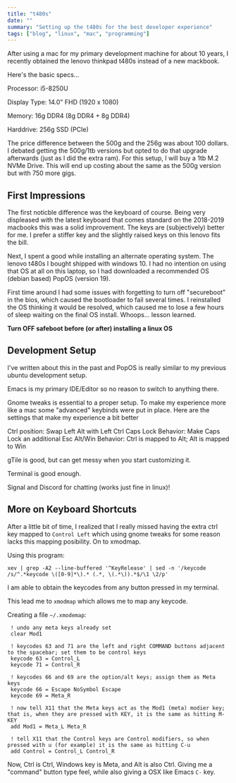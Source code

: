 ```yaml
---
title: "t480s"
date: ""
summary: "Setting up the t480s for the best developer experience"
tags: ["blog", "linux", "mac", "programming"]
---
```


After using a mac for my primary development machine for about 10 years,  I recently obtained the lenovo thinkpad t480s instead of a new mackbook.

Here's the basic specs...

Processor: i5-8250U

Display Type: 14.0" FHD (1920 x 1080)

Memory: 16g DDR4 (8g DDR4 + 8g DDR4)

Harddrive: 256g SSD (PCIe)

The price difference between the 500g and the 256g was about 100 dollars. I debated getting the 500g/1tb versions but opted to do that upgrade afterwards (just as I did the extra ram). For this setup, I will buy a 1tb M.2 NVMe Drive. This will end up costing about the same as the 500g version but with 750 more gigs. 

## First Impressions

The first noticble difference was the keyboard of course. Being very displeased with the latest keyboard that comes standard on the 2018-2019 macbooks this was a solid improvement. The keys are (subjectively) better for me. I prefer a stiffer key and the slightly raised keys on this lenovo fits the bill. 

Next, I spent a good while installing an alternate operating system. The lenovo t480s I bought shipped with windows 10. I had no intention on using that OS at all on this laptop, so I had downloaded a recommended OS (debian based) PopOS (version 19). 

First time around I had some issues with forgetting to turn off "secureboot" in the bios, which caused the bootloader to fail several times. I reinstalled the OS thinking it would be resolved, which caused me to lose a few hours of sleep waiting on the final OS install. Whoops... lesson learned.

**Turn OFF safeboot before (or after) installing a linux OS**

## Development Setup

I've written about this in the past and PopOS is really similar to my previous ubuntu development setup. 

Emacs is my primary IDE/Editor so no reason to switch to anything there.

Gnome tweaks is essential to a proper setup. To make my experience more like a mac some "advanced" keybinds were put in place. Here are the settings that make my experience a bit better

Ctrl position: Swap Left Alt with Left Ctrl
Caps Lock Behavior: Make Caps Lock an additional Esc
Alt/Win Behavior: Ctrl is mapped to Alt; Alt is mapped to Win

gTile is good, but can get messy when you start customizing it. 

Terminal is good enough. 

Signal and Discord for chatting (works just fine in linux)!

## More on Keyboard Shortcuts

After a little bit of time, I realized that I really missed having the extra ctrl key mapped to `Control Left` which using gnome tweaks for some reason lacks this mapping posibility. On to xmodmap.

Using this program:

`xev | grep -A2 --line-buffered '^KeyRelease' | sed -n '/keycode /s/^.*keycode \([0-9]*\).* (.*, \(.*\)).*$/\1 \2/p'`

I am able to obtain the keycodes from any button pressed in my terminal. 

This lead me to `xmodmap` which allows me to map any keycode.

Creating a file `~/.xmodemap`:

```
 ! undo any meta keys already set
 clear Mod1
 
 ! keycodes 63 and 71 are the left and right COMMAND buttons adjacent to the spacebar; set them to be control keys
 keycode 63 = Control_L
 keycode 71 = Control_R
 
 ! keycodes 66 and 69 are the option/alt keys; assign them as Meta keys
 keycode 66 = Escape NoSymbol Escape
 keycode 69 = Meta_R
 
 ! now tell X11 that the Meta keys act as the Mod1 (meta) modier key; that is, when they are pressed with KEY, it is the same as hitting M-KEY
 add Mod1 = Meta_L Meta_R
 
 ! tell X11 that the Control keys are Control modifiers, so when pressed with u (for example) it is the same as hitting C-u
 add Control = Control_L Control_R
 ```
 
 Now, Ctrl is Ctrl, Windows key is Meta, and Alt is also Ctrl. Giving me a "command" button type feel, while also giving a OSX like Emacs `C-` key.




